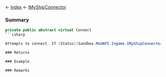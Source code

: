 ← [Index](Api-Index) ← [IMyShipConnector](Sandbox.ModAPI.Ingame.IMyShipConnector)

### Summary

```csharp
private public abstract virtual Connect
```csharp

Attempts to connect. If [Status](Sandbox.ModAPI.Ingame.IMyShipConnector.Status) is anything else but ConnectorStatus.Connectable , this method does nothing.

### Returns

### Example

### Remarks

